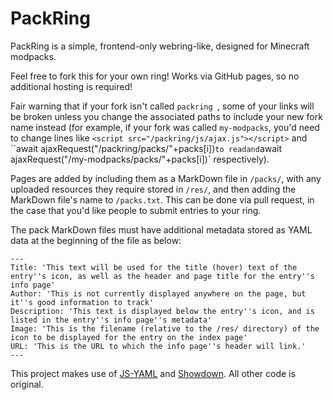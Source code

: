 # PackRing
PackRing is a simple, frontend-only webring-like, designed for Minecraft modpacks.



Feel free to fork this for your own ring! Works via GitHub pages, so no additional hosting is required!

Fair warning that if your fork isn't called `packring `, some of your links will be broken unless you change the associated paths to include your new fork name instead (for example, if your fork was called `my-modpacks`, you'd need to change lines like `<script src="/packring/js/ajax.js"></script>` and ``await ajaxRequest("/packring/packs/"+packs[i])` to read `<script src="/my-modpacks/js/ajax.js"></script>` and `await ajaxRequest("/my-modpacks/packs/"+packs[i])` respectively).



Pages are added by including them as a MarkDown file in `/packs/`, with any uploaded resources they require stored in `/res/`, and then adding the MarkDown file's name to `/packs.txt`. This can be done via pull request, in the case that you'd like people to submit entries to your ring.

The pack MarkDown files must have additional metadata stored as YAML data at the beginning of the file as below:

```
---
Title: 'This text will be used for the title (hover) text of the entry''s icon, as well as the header and page title for the entry''s info page'
Author: 'This is not currently displayed anywhere on the page, but it''s good information to track'
Description: 'This text is displayed below the entry''s icon, and is listed in the entry''s info page''s metadata'
Image: 'This is the filename (relative to the /res/ directory) of the icon to be displayed for the entry on the index page'
URL: 'This is the URL to which the info page''s header will link.'
---
```



This project makes use of [JS-YAML](https://github.com/nodeca/js-yaml) and [Showdown](https://github.com/showdownjs/showdown). All other code is original.

